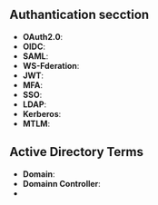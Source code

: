 ## Authantication secction

* **OAuth2.0**:
* **OIDC**:
* **SAML**:
* **WS-Fderation**:
* **JWT**:
* **MFA**:
* **SSO**:
* **LDAP**:
* **Kerberos**:
* **MTLM**:

## Active Directory Terms

* **Domain**:
* **Domainn Controller**: 
*
